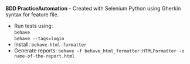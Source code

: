 **BDD PracticeAutomation** - Created with Selenium Python using Gherkin syntax for feature file.

* Run tests using:\
`behave`\
`behave --tags=login`
* Install:
`behave-html-formatter`
* Generate reports:
`behave -f behave_html_formatter:HTMLFormatter -o name-of-the-report.html`
